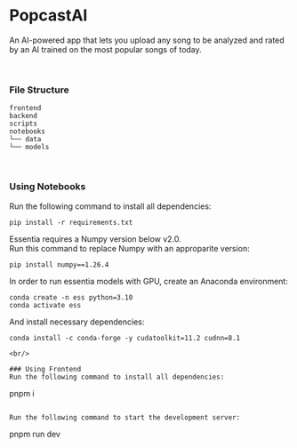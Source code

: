 # PopcastAI
An AI-powered app that lets you upload any song to be analyzed and rated by an AI trained on the most popular songs of today.

<br/>

### File Structure

```
frontend
backend
scripts
notebooks
└── data
└── models
```

<br/>

### Using Notebooks

Run the following command to install all dependencies:
```
pip install -r requirements.txt
```

Essentia requires a Numpy version below v2.0. <br/>
Run this command to replace Numpy with an approparite version:

```
pip install numpy==1.26.4
```

In order to run essentia models with GPU, create an Anaconda environment:
```
conda create -n ess python=3.10
conda activate ess
```
And install necessary dependencies:
```
conda install -c conda-forge -y cudatoolkit=11.2 cudnn=8.1

<br/>

### Using Frontend
Run the following command to install all dependencies:
```
pnpm i
```

Run the following command to start the development server:
```
pnpm run dev
```
